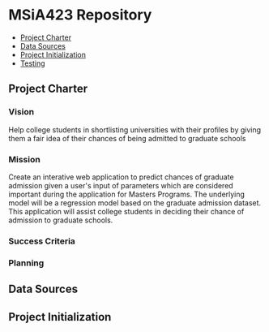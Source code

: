 # MSiA423 Repository

<!-- toc -->

- [Project Charter](#project-charter)
- [Data Sources](#data-sources)
- [Project Initialization](#project-initialization)
- [Testing](#testing)

## Project Charter
### Vision
Help college students in shortlisting universities with their profiles by giving them a fair idea of their chances of being admitted to graduate schools
### Mission
Create an interative web application to predict chances of graduate admission given a user's input of parameters which are considered important during the application for Masters Programs. The underlying model will be a regression model based on the graduate admission dataset. This application will assist college students in deciding their chance of admission to graduate schools. 
### Success Criteria


### Planning

## Data Sources

## Project Initialization
